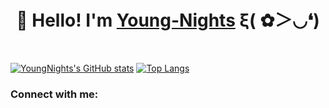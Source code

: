 <!--
There are some material websites for DIY homepages.
1.[emojis表情包网站]https://www.emojiall.com/zh-hans/all-emojis
2.[github的统计卡片]https://github.com/anuraghazra/github-readme-stats
3.[标签样式素材网站]https://shields.io
4.[svg简易图标素材]https://simpleicons.org
5.[动态奖杯素材]https://github.com/ryo-ma/github-profile-trophy
6.[颜文字素材网站]https://symbols.wisdom-life.in/zh-CN/emoticon
-->

<h1 align="center">
 🥳 Hello!  I'm <a href="https://www.blackcater.win/" target="_blank">Young-Nights</a> ξ( ✿＞◡❛)
</h1>

<br />

[![YoungNights's GitHub stats](https://github-readme-stats.vercel.app/api?username=young-nights)](https://github.com/anuraghazra/github-readme-stats)
[![Top Langs](https://github-readme-stats.vercel.app/api/top-langs/?username=young-nights)](https://github.com/anuraghazra/github-readme-stats)


### Connect with me:

